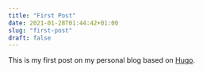 ```yaml
---
title: "First Post"
date: 2021-01-28T01:44:42+01:00
slug: "first-post"
draft: false
---
```


This is my first post on my personal blog based on [Hugo](https://gohugo.io).